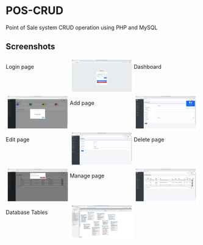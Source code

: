 # POS-CRUD
Point of Sale system CRUD operation using PHP and MySQL

## Screenshots
<div style="display: grid; grid-template-columns: repeat(3, 1fr);">
  <p>Login page</p>
  <img src="https://raw.githubusercontent.com/csjoy/Images/master/login.png" />
  <p>Dashboard</p>
  <img src="https://raw.githubusercontent.com/csjoy/Images/master/dashboard.png" />
  <p>Add page</p>
  <img src="https://raw.githubusercontent.com/csjoy/Images/master/add.png" />
  <p>Edit page</p>
  <img src="https://raw.githubusercontent.com/csjoy/Images/master/edit_page.png" />
  <p>Delete page</p>
  <img src="https://raw.githubusercontent.com/csjoy/Images/master/delete.png" />
  <p>Manage page</p>
  <img src="https://raw.githubusercontent.com/csjoy/Images/master/manage.png" />
  <p>Database Tables</p>
  <img src="https://raw.githubusercontent.com/csjoy/Images/master/db.png" />
</div>

